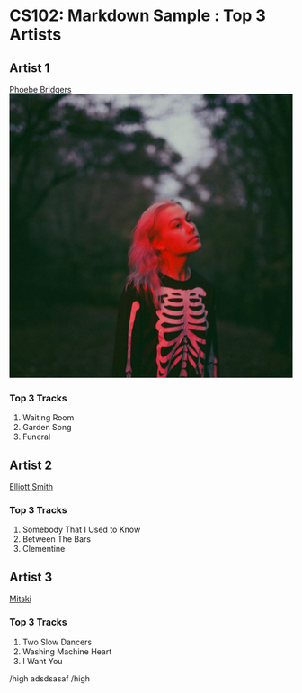 # CS102: Markdown Sample : Top 3 Artists

## Artist 1
[Phoebe Bridgers](https://open.spotify.com/artist/1r1uxoy19fzMxunt3ONAkG "mummy")<br>
![Phoebe Bridgers](ab6761610000e5eb626686e362d30246e816cc5b.jpg)
### Top 3 Tracks
1. Waiting Room
2. Garden Song
3. Funeral

## Artist 2
[Elliott Smith](https://open.spotify.com/artist/2ApaG60P4r0yhBoDCGD8YG "dawg")
### Top 3 Tracks
1. Somebody That I Used to Know
2. Between The Bars
3. Clementine

## Artist 3
[Mitski](https://open.spotify.com/artist/2uYWxilOVlUdk4oV9DvwqK "misskey")
### Top 3 Tracks
1. Two Slow Dancers
2. Washing Machine Heart
3. I Want You

/high adsdsasaf /high
